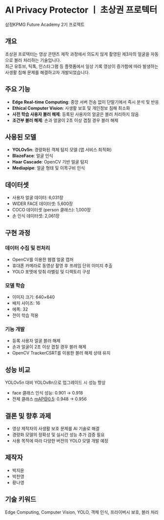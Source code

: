 # AI Privacy Protector  ㅣ   초상권 프로텍터

삼정KPMG Future Academy 2기 프로젝트

## 개요
초상권 프로텍터는 영상 콘텐츠 제작 과정에서 의도치 않게 촬영된 제3자의 얼굴을 자동으로 블러 처리하는 기술입니다.  
최근 유튜브, 틱톡, 인스타그램 등 플랫폼에서 일상 기록 영상이 증가함에 따라 발생하는 사생활 침해 문제를 해결하고자 개발되었습니다.

## 주요 기능
- **Edge Real-time Computing**: 중앙 서버 전송 없이 단말기에서 즉시 분석 및 반응
- **Ethical Computer Vision**: 사생활 보호 및 개인정보 침해 최소화
- **사전 학습 사용자 블러 해제**: 등록된 사용자의 얼굴은 블러 처리하지 않음
- **조건부 블러 해제**: 손과 얼굴이 2초 이상 겹칠 경우 블러 해제

## 사용된 모델
- **YOLOv5n**: 경량화된 객체 탐지 모델 (앱 서비스 최적화)
- **BlazeFace**: 얼굴 인식
- **Haar Cascade**: OpenCV 기반 얼굴 탐지
- **Mediapipe**: 얼굴 형태 및 이목구비 인식

## 데이터셋
- 사용자 얼굴 데이터: 6,031장
- WIDER FACE 데이터셋: 5,600장
- COCO 데이터셋 (person 클래스): 1,000장
- 손 인식 데이터셋: 2,061장

## 구현 과정
### 데이터 수집 및 전처리
- OpenCV를 이용한 웹캠 얼굴 캡처
- 휴대폰 카메라로 동영상 촬영 후 프레임 단위 이미지 추출
- YOLO 포맷에 맞춰 라벨링 및 디렉토리 구성

### 모델 학습
- 이미지 크기: 640×640
- 배치 사이즈: 16
- 에폭: 32
- 전이 학습 적용

### 기능 개발
- 등록 사용자 얼굴 블러 해제
- 손과 얼굴이 2초 이상 겹칠 경우 블러 해제
- OpenCV TrackerCSRT를 이용한 블러 해제 상태 유지

## 성능 비교
YOLOv5n 대비 YOLOv8n으로 업그레이드 시 성능 향상  
- face 클래스 인식 성능: 0.901 → 0.918  
- 전체 클래스 mAP@0.5: 0.948 → 0.956

## 결론 및 향후 과제
- 영상 제작자의 사생활 보호 문제를 AI 기술로 해결
- 경량화 모델의 정확성 및 실시간 성능 추가 검증 필요
- 사용 목적에 따라 다양한 버전의 YOLO 모델 개발 예정

## 제작자
- 박지윤
- 박찬영
- 황나영

## 기술 키워드
Edge Computing, Computer Vision, YOLO, 객체 인식, 프라이버시 보호, 블러 처리
